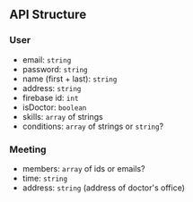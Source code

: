 ## API Structure

### User
- email: `string`
- password: `string`
- name (first + last): `string`
- address: `string`
- firebase id: `int`
- isDoctor: `boolean`
- skills: `array` of strings
- conditions: `array` of strings or `string`?

### Meeting
- members: `array` of ids or emails?
- time: `string`
- address: `string` (address of doctor's office)



